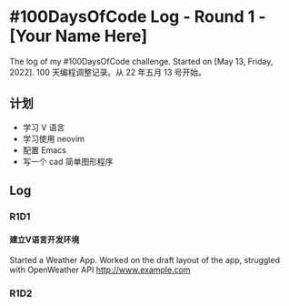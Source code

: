 # #100DaysOfCode Log - Round 1 - [Your Name Here]

The log of my #100DaysOfCode challenge. Started on [May 13, Friday, 2022].
100 天编程调整记录。从 22 年五月 13 号开始。

## 计划

- 学习 V 语言
- 学习使用 neovim
- 配置 Emacs
- 写一个 cad 简单图形程序

## Log

### R1D1

#### 建立V语言开发环境


Started a Weather App. Worked on the draft layout of the app, struggled with OpenWeather API http://www.example.com

### R1D2
